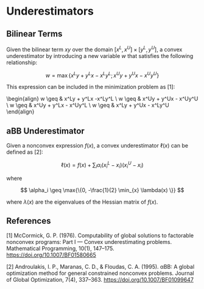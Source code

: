Underestimators
===============

Bilinear Terms
--------------

Given the bilinear term $xy$ over the domain $[x^L, x^U] \times [y^L, y^U]$, a convex underestimator
by introducing a new variable $w$ that satisfies the following relationship:

$$
w = \max{\{x^L y + y^L x - x^L y^L; x^U y + y^U x - x^U y^U\}}
$$

This expression can be included in the minimization problem as [1]:

\begin{align}
w \geq & x^Ly + y^Lx -x^Ly^L \\
w \geq & x^Uy + y^Ux - x^Uy^U \\
w \geq & x^Uy + y^Lx - x^Uy^L \\
w \geq & x^Ly + y^Ux - x^Ly^U
\end{align}


aBB Underestimator
------------------

Given a nonconvex expression $f(x)$, a convex underestimator $\ell(x)$ can be defined as [2]:

$$
\ell(x) = f(x) + \sum_i \alpha_i (x_i^L - x_i)(x_i^U - x_i)
$$

where

$$
\alpha_i \geq \max{\{0, -\frac{1}{2} \min_{x} \lambda(x) \}}
$$

where $\lambda(x)$ are the eigenvalues of the Hessian matrix of $f(x)$.



References
----------


[1] McCormick, G. P. (1976).
    Computability of global solutions to factorable nonconvex programs: Part I — Convex
    underestimating problems.
    Mathematical Programming, 10(1), 147–175.
    https://doi.org/10.1007/BF01580665
    
[2] Androulakis, I. P., Maranas, C. D., & Floudas, C. A. (1995).
    αBB: A global optimization method for general constrained nonconvex problems.
    Journal of Global Optimization, 7(4), 337–363.
    https://doi.org/10.1007/BF01099647
